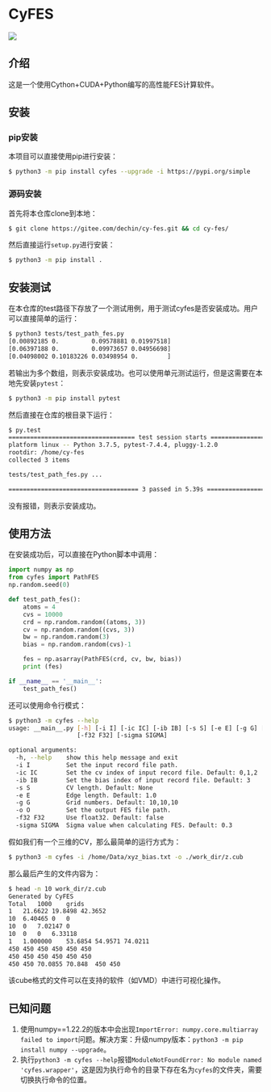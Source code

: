 # CyFES

![](./docs/fes01.png)

## 介绍
这是一个使用Cython+CUDA+Python编写的高性能FES计算软件。

## 安装
### pip安装
本项目可以直接使用pip进行安装：
```bash
$ python3 -m pip install cyfes --upgrade -i https://pypi.org/simple
```

### 源码安装
首先将本仓库clone到本地：
```bash
$ git clone https://gitee.com/dechin/cy-fes.git && cd cy-fes/
```
然后直接运行`setup.py`进行安装：
```bash
$ python3 -m pip install .
```

## 安装测试
在本仓库的test路径下存放了一个测试用例，用于测试cyfes是否安装成功。用户可以直接简单的运行：
```bash
$ python3 tests/test_path_fes.py 
[0.00892185 0.         0.09578881 0.01997518]
[0.06397188 0.         0.09973657 0.04956698]
[0.04098002 0.10183226 0.03498954 0.        ]
```
若输出为多个数组，则表示安装成功。也可以使用单元测试运行，但是这需要在本地先安装`pytest`：
```bash
$ python3 -m pip install pytest
```
然后直接在仓库的根目录下运行：
```bash
$ py.test
=================================== test session starts ====================================
platform linux -- Python 3.7.5, pytest-7.4.4, pluggy-1.2.0
rootdir: /home/cy-fes
collected 3 items                                                                          

tests/test_path_fes.py ...                                                           [100%]

==================================== 3 passed in 5.39s =====================================
```
没有报错，则表示安装成功。

## 使用方法
在安装成功后，可以直接在Python脚本中调用：
```python
import numpy as np
from cyfes import PathFES
np.random.seed(0)

def test_path_fes():
    atoms = 4
    cvs = 10000
    crd = np.random.random((atoms, 3))
    cv = np.random.random((cvs, 3))
    bw = np.random.random(3)
    bias = np.random.random(cvs)-1

    fes = np.asarray(PathFES(crd, cv, bw, bias))
    print (fes)

if __name__ == '__main__':
    test_path_fes()
```

还可以使用命令行模式：
```bash
$ python3 -m cyfes --help
usage: __main__.py [-h] [-i I] [-ic IC] [-ib IB] [-s S] [-e E] [-g G] [-o O]
                   [-f32 F32] [-sigma SIGMA]

optional arguments:
  -h, --help    show this help message and exit
  -i I          Set the input record file path.
  -ic IC        Set the cv index of input record file. Default: 0,1,2
  -ib IB        Set the bias index of input record file. Default: 3
  -s S          CV length. Default: None
  -e E          Edge length. Default: 1.0
  -g G          Grid numbers. Default: 10,10,10
  -o O          Set the output FES file path.
  -f32 F32      Use float32. Default: false
  -sigma SIGMA  Sigma value when calculating FES. Default: 0.3
```
假如我们有一个三维的CV，那么最简单的运行方式为：
```bash
$ python3 -m cyfes -i /home/Data/xyz_bias.txt -o ./work_dir/z.cub
```
那么最后产生的文件内容为：
```bash
$ head -n 10 work_dir/z.cub
Generated by CyFES
Total	1000	grids
1	21.6622	19.8498	42.3652
10	6.40465	0	0
10	0	7.02147	0
10	0	0	6.33118
1	1.000000	53.6854	54.9571	74.0211
450	450	450	450	450	450	
450	450	450	450	450	450	
450	450	70.0855	70.848	450	450	
```
该cube格式的文件可以在支持的软件（如VMD）中进行可视化操作。

## 已知问题
1. 使用numpy==1.22.2的版本中会出现`ImportError: numpy.core.multiarray failed to import`问题。解决方案：升级numpy版本：`python3 -m pip install numpy --upgrade`。
2. 执行`python3 -m cyfes --help`报错`ModuleNotFoundError: No module named 'cyfes.wrapper'`，这是因为执行命令的目录下存在名为`cyfes`的文件夹，需要切换执行命令的位置。
